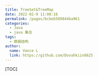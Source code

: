 ```yaml
---
title: TreeSet&TreeMap
date: 2022-02-9 11:08:16
permalink: /pages/bcbeb509844ba961
categories:
  - Java
  - java 集合
tags:
  - 数据结构
author:
  name: Vance L
  link: https://github.com/Dovahkiin8625
---
```


[TOC]
